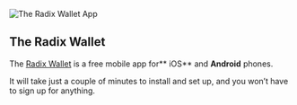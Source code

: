 ![The Radix Wallet App](/quests-images/key/2-KeyImage_TheRadixWallet.webp)

## The Radix Wallet

The [Radix Wallet](?glossaryAnchor=radixwallet) is a free mobile app for** iOS** and **Android** phones.

It will take just a couple of minutes to install and set up, and you won’t have to sign up for anything.
